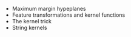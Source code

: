 - Maximum margin hypeplanes
- Feature transformations and kernel functions
- The kernel trick
- String kernels

